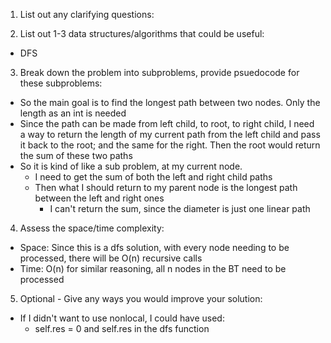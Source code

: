 1. List out any clarifying questions:


2. List out 1-3 data structures/algorithms that could be useful:
- DFS

3. Break down the problem into subproblems, provide psuedocode for these subproblems:
- So the main goal is to find the longest path between two nodes. Only the length as an int is needed
- Since the path can be made from left child, to root, to right child, I need a way to return the length of my current path from the left child and pass it back to the root; and the same for the right. Then the root would return the sum of these two paths
- So it is kind of like a sub problem, at my current node. 
    - I need to get the sum of both the left and right child paths
    - Then what I should return to my parent node is the longest path between the left and right ones
        - I can't return the sum, since the diameter is just one linear path

4. Assess the space/time complexity:
- Space: Since this is a dfs solution, with every node needing to be processed, there will be O(n) recursive calls 
- Time: O(n) for similar reasoning, all n nodes in the BT need to be processed

5. Optional - Give any ways you would improve your solution:
- If I didn't want to use nonlocal, I could have used:
    - self.res = 0 and self.res in the dfs function